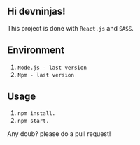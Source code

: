 ## Hi devninjas!

This project is done with `React.js` and `SASS`.

## Environment

1. `Node.js - last version`
2. `Npm - last version`


## Usage
1. `npm install.`
2. `npm start.`

Any doub? please do a pull request!